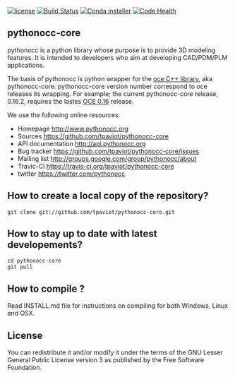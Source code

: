 [![license](https://binstar.org/jf/pythonocc-core/badges/license.svg)](https://github.com/tpaviot/pythonocc-core/blob/master/LICENSE)
[![Build Status](https://travis-ci.org/tpaviot/pythonocc-core.png?branch=master)](https://travis-ci.org/tpaviot/pythonocc-core)
[![Conda installer](https://anaconda.org/dlr-sc/pythonocc-core/badges/installer/conda.svg)](https://anaconda.org/dlr-sc/pythonocc-core)
[![Code Health](https://landscape.io/github/tpaviot/pythonocc-core/master/landscape.png)](https://landscape.io/github/tpaviot/pythonocc-core/master)

pythonocc-core
--------------

pythonocc is a python library whose purpose is to provide 3D modeling
features. It is intended to developers who aim at developing
CAD/PDM/PLM applications.

The basis of pythonocc is python wrapper for the [oce C++ library](https://github.com/tpaviot/oce), aka pythonocc-core.
pythonocc-core version number correspond to oce releases its wrapping. For example; the current pythonocc-core release, 0.16.2, requires the lastes [OCE 0.16](https://github.com/tpaviot/oce/releases) release.

We use the following online resources:
  * Homepage
       http://www.pythonocc.org
  * Sources
       https://github.com/tpaviot/pythonocc-core
  * API documentation
       http://api.pythonocc.org
  * Bug tracker
       https://github.com/tpaviot/pythonocc-core/issues
  * Mailing list
       http://groups.google.com/group/pythonocc/about
  * Travic-CI
       https://travis-ci.org/tpaviot/pythonocc-core
  * twitter
       https://twitter.com/pythonocc

How to create a local copy of the repository?
---------------------------------------------

    git clone git://github.com/tpaviot/pythonocc-core.git

How to stay up to date with latest developements?
-------------------------------------------------

    cd pythonocc-core
    git pull

How to compile ?
----------------

Read INSTALL.md file for instructions on compiling for both Windows, Linux and
OSX.

License
-------

You can redistribute it and/or modify it under the terms of the GNU Lesser
General Public License version 3 as published by the Free Software Foundation.
